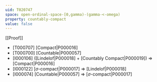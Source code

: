 ```yaml
---
uid: T020747
space: open-ordinal-space-[0,gamma)-(gamma-<-omega)
property: countably-compact
value: false
---
```

[[Proof]]

* [T000707] [Compact|P000016]
* [T000700] [Countable|P000057]
* [I000106] ([Lindelof|P000018] + [Countably Compact|P000019]) => [Compact|P000016]
* [I000122] [$\sigma$-compact|P000017] => [Lindelof|P000018]
* [I000074] [Countable|P000057] => [$\sigma$-compact|P000017]

